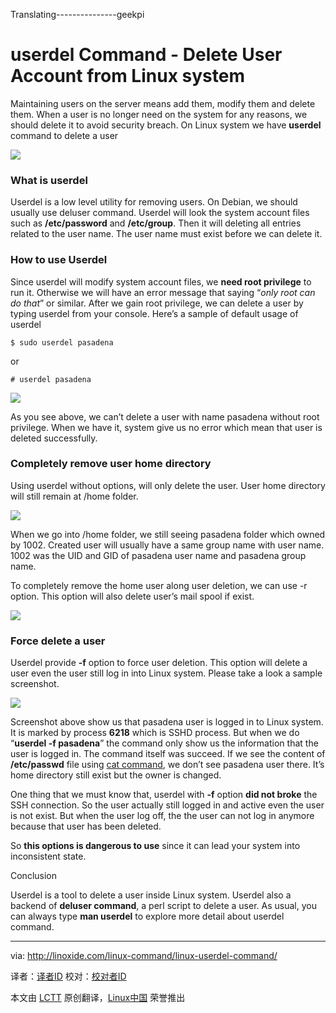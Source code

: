 Translating---------------geekpi


userdel Command - Delete User Account from Linux system
================================================================================
Maintaining users on the server means add them, modify them and delete them. When a user is no longer need on the system for any reasons, we should delete it to avoid security breach. On Linux system we have **userdel** command to delete a user

![](http://linoxide.com/wp-content/uploads/2013/12/userdel-linux-command.jpg)

### What is userdel ###

Userdel is a low level utility for removing users. On Debian, we should usually use deluser command. Userdel will look the system account files such as **/etc/password** and **/etc/group**. Then it will deleting all entries related to the user name. The user name must exist before we can delete it.

### How to use Userdel ###

Since userdel will modify system account files, we **need root privilege** to run it. Otherwise we will have an error message that saying “*only root can do that*” or similar. After we gain root privilege, we can delete a user by typing userdel from your console. Here’s a sample of default usage of userdel

    $ sudo userdel pasadena

or

    # userdel pasadena

![](http://linoxide.com/wp-content/uploads/2013/12/userdel_default.png)

As you see above, we can’t delete a user with name pasadena without root privilege. When we have it, system give us no error which mean that user is deleted successfully.

### Completely remove user home directory ###

Using userdel without options, will only delete the user. User home directory will still remain at /home folder.

![](http://linoxide.com/wp-content/uploads/2013/12/userdel_home_folder.png)

When we go into /home folder, we still seeing pasadena folder which owned by 1002. Created user will usually have a same group name with user name. 1002 was the UID and GID of pasadena user name and pasadena group name.

To completely remove the home user along user deletion, we can use -r option. This option will also delete user’s mail spool if exist.

![](http://linoxide.com/wp-content/uploads/2013/12/userdel_r.png)

### Force delete a user ###

Userdel provide **-f** option to force user deletion. This option will delete a user even the user still log in into Linux system. Please take a look a sample screenshot.

![](http://linoxide.com/wp-content/uploads/2013/12/userdel_f.png)

Screenshot above show us that pasadena user is logged in to Linux system. It is marked by process **6218** which is SSHD process. But when we do “**userdel -f pasadena**” the command only show us the information that the user is logged in. The command itself was succeed. If we see the content of **/etc/passwd** file using [cat command][1], we don’t see pasadena user there. It’s home directory still exist but the owner is changed.

One thing that we must know that, userdel with **-f** option **did not broke** the SSH connection. So the user actually still logged in and active even the user is not exist. But when the user log off, the the user can not log in anymore because that user has been deleted.

So **this options is dangerous to use** since it can lead your system into inconsistent state.

Conclusion

Userdel is a tool to delete a user inside Linux system. Userdel also a backend of **deluser command**, a perl script to delete a user. As usual, you can always type **man userdel** to explore more detail about userdel command.

--------------------------------------------------------------------------------

via: http://linoxide.com/linux-command/linux-userdel-command/

译者：[译者ID](https://github.com/译者ID) 校对：[校对者ID](https://github.com/校对者ID)

本文由 [LCTT](https://github.com/LCTT/TranslateProject) 原创翻译，[Linux中国](http://linux.cn/) 荣誉推出

[1]:http://linoxide.com/linux-command/13-cat-command-examples/